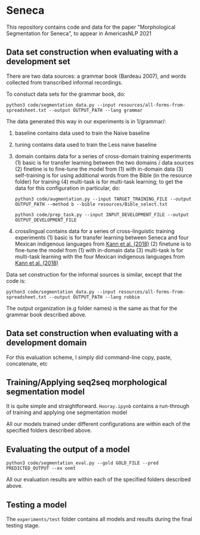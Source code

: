 # Seneca
This repository contains code and data for the paper "Morphological Segmentation for Seneca", to appear in AmericasNLP 2021

## Data set construction when evaluating with a development set ##
There are two data sources: a grammar book (Bardeau 2007), and words collected from transcribed informal recordings.

To constuct data sets for the grammar book, do:

```python3 code/segmentation_data.py --input resources/all-forms-from-spreadsheet.txt --output OUTPUT_PATH --lang grammar```

The data generated this way in our experiments is in 1/grammar/:
  1. baseline contains data used to train the Naive baseline
  2. tuning contains data used to train the Less naive baseline
  3. domain contains data for a series of cross-domain training experiments
  (1) basic is for transfer learning between the two domains / data sources
  (2) finetine is to fine-tune the model from (1) with in-domain data
  (3) self-training is for using additional words from the Bible (in the resource folder) for training
  (4) multi-task is for multi-task learning; to get the data for this configuration in particular, do:
  
      ```python3 code/augmentation.py --input TARGET_TRAINING_FILE --output OUTPUT_PATH --method b --bible resources/Bible_select.txt```
      
      ```python3 code/prep_task.py --input INPUT_DEVELOPMENT_FILE --output OUTPUT_DEVELOPMENT_FILE```
  
  4. crosslingual contains data for a series of cross-linguistic training experiments
  (1) basic is for transfer learning between Seneca and four Mexican indigenous languages from [Kann et al. (2018)](https://www.aclweb.org/anthology/N18-1005.pdf)
  (2) finetune is to fine-tune the model from (1) with in-domain data
  (3) multi-task is for multi-task learning with the four Mexican indigenous languages from [Kann et al. (2018)](https://www.aclweb.org/anthology/N18-1005.pdf)

Data set construction for the informal sources is similar, except that the code is:

```python3 code/segmentation_data.py --input resources/all-forms-from-spreadsheet.txt --output OUTPUT_PATH --lang robbie```

The output organization (e.g folder names) is the same as that for the grammar book described above.

## Data set construction when evaluating with a development domain ##

For this evaluation scheme, I simply did command-line copy, paste, concatenate, etc

## Training/Applying seq2seq morphological segmentation model ##

It is quite simple and straightforward. ```Hooray.ipynb``` contains a run-through of training and applying one segmentation model

All our models trained under different configurations are within each of the specified folders described above.

## Evaluating the output of a model ##

```python3 code/segmentation_eval.py --gold GOLD_FILE --pred PREDICTED_OUTPUT --ex onmt```

All our evaluation results are within each of the specified folders described above.

## Testing a model ##

The ```experiments/test``` folder contains all models and results during the final testing stage.


